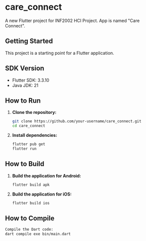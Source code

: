 # care_connect

A new Flutter project for INF2002 HCI Project. App is named "Care Connect".

## Getting Started

This project is a starting point for a Flutter application.

## SDK Version

- Flutter SDK: 3.3.10
- Java JDK: 21

## How to Run

1. **Clone the repository:**
   ```sh
   git clone https://github.com/your-username/care_connect.git
   cd care_connect

2. **Install dependencies:**
   ```sh
   flutter pub get
   flutter run

## How to Build

1. **Build the application for Android:**  
    ```sh 
   flutter build apk

1. **Build the application for iOS:**
   ```sh
   flutter build ios

## How to Compile
   ```sh
   Compile the Dart code:
   dart compile exe bin/main.dart
